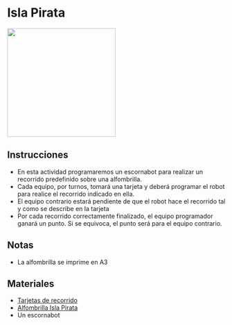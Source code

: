 # Isla Pirata
<p align="left">
  <img src="https://github.com/escornabot/docs/blob/master/Escornabot_Mats/isla_pirata/pirata.png" width="250"/
<p>

## Instrucciones
* En esta actividad programaremos un escornabot para realizar un recorrido predefinido sobre una alfombrilla.
* Cada equipo, por turnos, tomará una tarjeta y deberá programar el robot para realice el recorrido indicado en ella.
* El equipo contrario estará pendiente de que el robot hace el recorrido tal y como se describe en la tarjeta
* Por cada recorrido correctamente finalizado, el equipo programador ganará un punto. Si se equivoca, el punto será para el equipo contrario.

## Notas
* La alfombrilla se imprime en A3

## Materiales
* [Tarjetas de recorrido][T01]
* [Alfombrilla Isla Pirata][A01]
* Un escornabot

[T01]:https://github.com/escornabot/docs/blob/master/Escornabot_Mats/isla_pirata/pirata_tarjetas.pdf
[A01]:https://github.com/escornabot/docs/blob/master/Escornabot_Mats/isla_pirata/pirata.pdf
